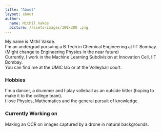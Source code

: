 ```yaml
---
title: "About"
layout: about
author:
  name: Mithil Vakde
  picture: /assets/images/300x300 .png
---
```


My name is Mithil Vakde.  
I'm an undergrad pursuing a B.Tech in Chemical Engineering at IIT Bombay. (Might change to Engineering Physics in the near future)   
Currently, I work in the Machine Learning Subdivision at Innovation Cell, IIT Bombay.  
You can find me at the UMIC lab or at the Volleyball court.

### Hobbies  
I'm a dancer, a drummer and I play volleball as an outside hitter (hoping to make it to the college team).   
I love Physics, Mathematics and the general pursuit of knowledge.

### Currently Working on  
Making an OCR on images captured by a drone in natural backgrounds.
